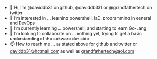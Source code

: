 - 👋 Hi, I’m @daviddb31 on github, @daviddb331 or @grandfathertech on twitter  
- 👀 I’m interested in ... learning powershell, IaC, programming in general and DevOps
- 🌱 I’m currently learning ... powershell, and starting to learn Go-Lang
- 💞️ I’m looking to collaborate on ... nothing yet, trying to get a basic understanding of the software dev side 
- 📫 How to reach me ... as stated above for github and twitter or daviddb31@hotmail.com as well as grandfathertech@aol.com 

<!---
daviddb31/daviddb31 is a ✨ special ✨ repository because its `README.md` (this file) appears on your GitHub profile.
You can click the Preview link to take a look at your changes.
--->
